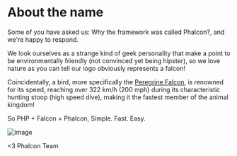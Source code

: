 About the name
==============

Some of you have asked us: Why the framework was called Phalcon?, and we're 
happy to respond.

We look ourselves as a strange kind of geek personality that make a point to 
be environmentally friendly (not convinced yet being hipster), so we love 
nature as you can tell our logo obviously represents a falcon! 

Coincidentally, a bird, more specifically the 
[Peregrine Falcon](http://en.wikipedia.org/wiki/Peregrine_Falcon), is renowned 
for its speed, reaching over 322 km/h (200 mph) during its characteristic 
hunting stoop (high speed dive), making it the fastest member of the animal 
kingdom!

So PHP + Falcon = Phalcon, Simple. Fast. Easy.

![image](https://static-blog.phalconphp.com/images/posts/2012-05-03-real-falcon.png)

<3 Phalcon Team